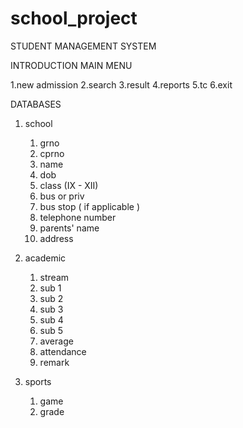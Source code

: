 # school_project
STUDENT MANAGEMENT SYSTEM 

INTRODUCTION 
MAIN MENU 

  1.new admission
  2.search 
  3.result 
  4.reports 
  5.tc 
  6.exit 

DATABASES 
1. school
     1. grno
     2. cprno
     3. name
     4. dob
     5. class (IX - XII)
     6. bus or priv
     7. bus stop ( if applicable )
     8. telephone number
     9. parents' name
     10. address

2. academic
     1. stream 
     2. sub 1
     3. sub 2
     4. sub 3
     5. sub 4
     6. sub 5
     7. average
     8. attendance
     9. remark

3. sports 
   1. game
   2. grade 

  
  
